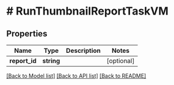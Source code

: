 # # RunThumbnailReportTaskVM

## Properties

Name | Type | Description | Notes
------------ | ------------- | ------------- | -------------
**report_id** | **string** |  | [optional]

[[Back to Model list]](../../README.md#models) [[Back to API list]](../../README.md#endpoints) [[Back to README]](../../README.md)
